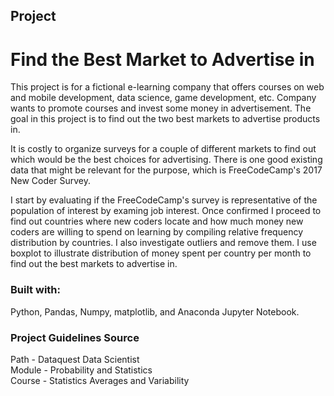 ## Project
# Find the Best Market to Advertise in

This project is for a fictional e-learning company that offers courses on web and mobile development, data science, game development, etc. Company wants to promote courses and invest some money in advertisement.  The goal in this project is to find out the two best markets to advertise products in.

It is costly to organize surveys for a couple of different markets to find out which would be the best choices for advertising.  There is one good existing data that might be relevant for the purpose, which is FreeCodeCamp's 2017 New Coder Survey.

I start by evaluating if the FreeCodeCamp's survey is representative of the population of interest by examing job interest.  Once confirmed I proceed to find out countries where new coders locate and how much money new coders are willing to spend on learning by compiling relative frequency distribution by countries.  I also investigate outliers and remove them.  I use boxplot to illustrate distribution of money spent per country per month to find out the best markets to advertise in.


### Built with:

Python, Pandas, Numpy, matplotlib, and Anaconda Jupyter Notebook.


### Project Guidelines Source

 Path - Dataquest Data Scientist\
 Module - Probability and Statistics\
 Course - Statistics Averages and Variability
